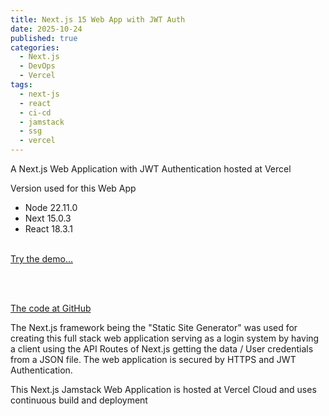 ```yaml
---
title: Next.js 15 Web App with JWT Auth
date: 2025-10-24
published: true
categories:
  - Next.js
  - DevOps
  - Vercel
tags:
  - next-js
  - react
  - ci-cd
  - jamstack
  - ssg
  - vercel
---
```

A Next.js Web Application with JWT Authentication hosted at Vercel

Version used for this Web App

- Node 22.11.0
- Next 15.0.3
- React 18.3.1
<br /><br />

<a href="https://next-js-jwt-auth.vercel.app/" target="_blank">Try the demo...</a>

<br /><br />

<a href="https://github.com/persteenolsen/next-js-jwt-auth" target="_blank">The code at GitHub</a>

The Next.js framework being the "Static Site Generator" was used for creating this full stack web application serving as a login system by having a client using the API Routes of Next.js getting the data / User credentials from a JSON file. The web application is secured by HTTPS and JWT Authentication.

This Next.js Jamstack Web Application is hosted at Vercel Cloud and uses continuous build and deployment